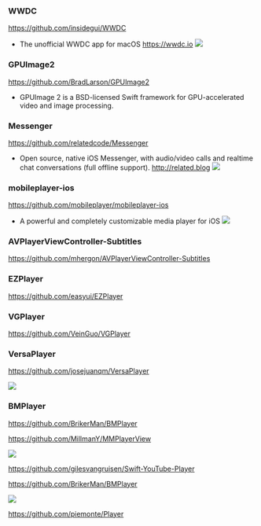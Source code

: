 
### WWDC 
https://github.com/insidegui/WWDC
- The unofficial WWDC app for macOS https://wwdc.io
![](https://github.com/insidegui/WWDC/raw/master/screenshots/v5/Schedule.png)

### GPUImage2
https://github.com/BradLarson/GPUImage2
- GPUImage 2 is a BSD-licensed Swift framework for GPU-accelerated video and image processing.

### Messenger
https://github.com/relatedcode/Messenger
- Open source, native iOS Messenger, with audio/video calls and realtime chat conversations (full offline support). http://related.blog
![](https://camo.githubusercontent.com/849cefe9cd7a22a2eb5eb03bdda4f65c71535088/68747470733a2f2f72656c61746564636f64652e636f6d2f73637265656e35322f6368617430332e706e67)

### mobileplayer-ios
https://github.com/mobileplayer/mobileplayer-ios
- A powerful and completely customizable media player for iOS
![](https://camo.githubusercontent.com/242f0c4503eefd9c52b36fea3485151c1dd501be/687474703a2f2f692e696d6775722e636f6d2f4a365170534b622e676966)

### AVPlayerViewController-Subtitles
https://github.com/mhergon/AVPlayerViewController-Subtitles

### EZPlayer
https://github.com/easyui/EZPlayer

### VGPlayer
https://github.com/VeinGuo/VGPlayer

### VersaPlayer
https://github.com/josejuanqm/VersaPlayer

![](https://github.com/josejuanqm/VersaPlayer/raw/master/RepoAssets/iphone.png)

### BMPlayer
https://github.com/BrikerMan/BMPlayer

https://github.com/MillmanY/MMPlayerView

![](https://github.com/MillmanY/MMPlayerView/raw/master/demo/transition_demo.gif)

https://github.com/gilesvangruisen/Swift-YouTube-Player

https://github.com/BrikerMan/BMPlayer

![](https://github.com/BrikerMan/resources/raw/master/BMPlayer/demo.gif)

https://github.com/piemonte/Player
